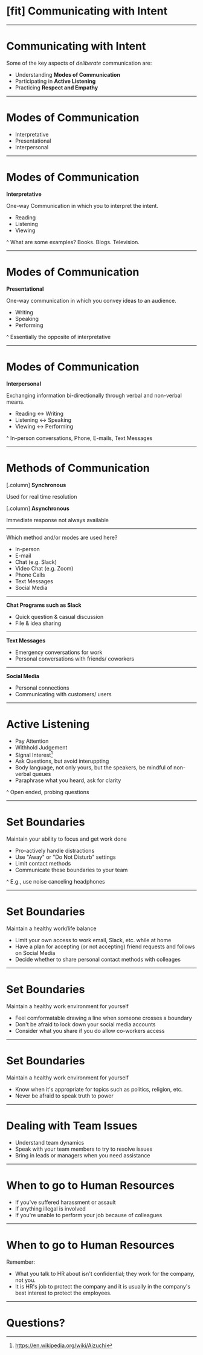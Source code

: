 # [fit] Communicating with **Intent**

---
# Communicating with **Intent**

Some of the key aspects of _deliberate_ communication are:

* Understanding **Modes of Communication**
* Participating in **Active Listening**
* Practicing **Respect and Empathy**

---

# **Modes** of Communication

* Interpretative
* Presentational
* Interpersonal

---
# **Modes** of Communication

**Interpretative**

One-way Communication in which you to interpret the intent.

* Reading
* Listening
* Viewing

^ What are some examples? Books. Blogs. Television.

---
# **Modes** of Communication

**Presentational**

One-way communication in which you convey ideas to an audience.

* Writing
* Speaking
* Performing

^ Essentially the opposite of interpretative

---
# **Modes** of Communication

**Interpersonal**

Exchanging information bi-directionally through verbal and non-verbal means. 

* Reading <-> Writing
* Listening <-> Speaking
* Viewing <-> Performing

^ In-person conversations, Phone, E-mails, Text Messages

---
# **Methods** of Communication

[.column]
**Synchronous**

Used for real time resolution

[.column]
**Asynchronous**

Immediate response not always available

---

Which method and/or modes are used here?

- In-person
- E-mail
- Chat (e.g. Slack)
- Video Chat (e.g. Zoom)
- Phone Calls
- Text Messages
- Social Media

---

**Chat Programs such as Slack**

- Quick question & casual discussion
- File & idea sharing

---

**Text Messages**

- Emergency conversations for work
- Personal conversations with friends/ coworkers

---

**Social Media**

- Personal connections
- Communicating with customers/ users

---

# **Active** Listening

- Pay Attention
- Withhold Judgement
- Signal Interest[^1]
- Ask Questions, but avoid interuppting
- Body language, not only yours, but the speakers, be mindful of non-verbal queues
- Paraphrase what you heard, ask for clarity

[^1]: https://en.wikipedia.org/wiki/Aizuchi

^ Open ended, probing questions

---
# Set **Boundaries**

Maintain your ability to focus and get work done

- Pro-actively handle distractions
- Use "Away" or "Do Not Disturb" settings
- Limit contact methods
- Communicate these boundaries to your team

^ E.g., use noise canceling headphones

---
# Set **Boundaries**

Maintain a healthy work/life balance

- Limit your own access to work email, Slack, etc. while at home
- Have a plan for accepting (or not accepting) friend requests and follows on Social Media
- Decide whether to share personal contact methods with colleages

---
# Set **Boundaries**

Maintain a healthy work environment for yourself

- Feel comformatable drawing a line when someone crosses a boundary
- Don't be afraid to lock down your social media accounts
- Consider what you share if you do allow co-workers access

---
# Set **Boundaries**

Maintain a healthy work environment for yourself

- Know when it's appropriate for topics such as politics, religion, etc. 
- Never be afraid to speak truth to power

---

# Dealing with Team Issues

- Understand team dynamics
- Speak with your team members to try to resolve issues
- Bring in leads or managers when you need assistance

---

# When to go to Human Resources

- If you've suffered harassment or assault
- If anything illegal is involved
- If you're unable to perform your job because of colleagues

---
# When to go to Human Resources

Remember:

- What you talk to HR about isn't confidential; they work for the company, not you.
- It is HR's job to protect the company and it is usually in the company's best interest to protect the employees.

---

# Questions?
